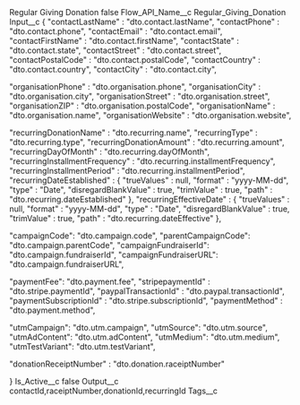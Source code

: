 <?xml version="1.0" encoding="UTF-8"?>
<CustomMetadata xmlns="http://soap.sforce.com/2006/04/metadata" xmlns:xsi="http://www.w3.org/2001/XMLSchema-instance" xmlns:xsd="http://www.w3.org/2001/XMLSchema">
    <label>Regular Giving Donation</label>
    <protected>false</protected>
    <values>
        <field>Flow_API_Name__c</field>
        <value xsi:type="xsd:string">Regular_Giving_Donation</value>
    </values>
    <values>
        <field>Input__c</field>
        <value xsi:type="xsd:string">{
  &quot;contactLastName&quot; : &quot;dto.contact.lastName&quot;,
  &quot;contactPhone&quot; : &quot;dto.contact.phone&quot;,
  &quot;contactEmail&quot; : &quot;dto.contact.email&quot;,
  &quot;contactFirstName&quot; : &quot;dto.contact.firstName&quot;,
  &quot;contactState&quot; : &quot;dto.contact.state&quot;,
  &quot;contactStreet&quot; : &quot;dto.contact.street&quot;,
  &quot;contactPostalCode&quot; : &quot;dto.contact.postalCode&quot;,
  &quot;contactCountry&quot; : &quot;dto.contact.country&quot;,   
  &quot;contactCity&quot; : &quot;dto.contact.city&quot;,

 
  &quot;organisationPhone&quot; : &quot;dto.organisation.phone&quot;,
  &quot;organisationCity&quot; : &quot;dto.organisation.city&quot;,
  &quot;organisationStreet&quot; : &quot;dto.organisation.street&quot;,
  &quot;organisationZIP&quot; : &quot;dto.organisation.postalCode&quot;,
  &quot;organisationName&quot; : &quot;dto.organisation.name&quot;,
  &quot;organisationWebsite&quot; : &quot;dto.organisation.website&quot;,


  &quot;recurringDonationName&quot; : &quot;dto.recurring.name&quot;,
  &quot;recurringType&quot; : &quot;dto.recurring.type&quot;,
  &quot;recurringDonationAmount&quot; : &quot;dto.recurring.amount&quot;,
  &quot;recurringDayOfMonth&quot; : &quot;dto.recurring.dayOfMonth&quot;,
  &quot;recurringInstallmentFrequency&quot; : &quot;dto.recurring.installmentFrequency&quot;,
  &quot;recurringInstallmentPeriod&quot; : &quot;dto.recurring.installmentPeriod&quot;,
  &quot;recurringDateEstablished&quot; : {
    &quot;trueValues&quot; : null,
    &quot;format&quot; : &quot;yyyy-MM-dd&quot;,
    &quot;type&quot; : &quot;Date&quot;,
    &quot;disregardBlankValue&quot; : true,
    &quot;trimValue&quot; : true,
    &quot;path&quot; : &quot;dto.recurring.dateEstablished&quot;
  },
   &quot;recurringEffectiveDate&quot; : {
    &quot;trueValues&quot; : null,
    &quot;format&quot; : &quot;yyyy-MM-dd&quot;,
    &quot;type&quot; : &quot;Date&quot;,
    &quot;disregardBlankValue&quot; : true,
    &quot;trimValue&quot; : true,
    &quot;path&quot; : &quot;dto.recurring.dateEffective&quot;
  },
  
 
&quot;campaignCode&quot;: &quot;dto.campaign.code&quot;,
&quot;parentCampaignCode&quot;: &quot;dto.campaign.parentCode&quot;,
&quot;campaignFundraiserId&quot;: &quot;dto.campaign.fundraiserId&quot;,
&quot;campaignFundraiserURL&quot;: &quot;dto.campaign.fundraiserURL&quot;,

&quot;paymentFee&quot;: &quot;dto.payment.fee&quot;,
  &quot;stripepaymentId&quot; : &quot;dto.stripe.paymentId&quot;,
  &quot;paypalTransactionId&quot; : &quot;dto.paypal.transactionId&quot;,
  &quot;paymentSubscriptionId&quot; : &quot;dto.stripe.subscriptionId&quot;,
  &quot;paymentMethod&quot; : &quot;dto.payment.method&quot;,
  
    

  &quot;utmCampaign&quot;: &quot;dto.utm.campaign&quot;,
  &quot;utmSource&quot;: &quot;dto.utm.source&quot;,
  &quot;utmAdContent&quot;: &quot;dto.utm.adContent&quot;,
  &quot;utmMedium&quot;: &quot;dto.utm.medium&quot;,
  &quot;utmTestVariant&quot;: &quot;dto.utm.testVariant&quot;,	

	
  &quot;donationReceiptNumber&quot; : &quot;dto.donation.raceiptNumber&quot;
 

 
  
}</value>
    </values>
    <values>
        <field>Is_Active__c</field>
        <value xsi:type="xsd:boolean">false</value>
    </values>
    <values>
        <field>Output__c</field>
        <value xsi:type="xsd:string">contactId,raceiptNumber,donationId,recurringId</value>
    </values>
    <values>
        <field>Tags__c</field>
        <value xsi:nil="true"/>
    </values>
</CustomMetadata>
